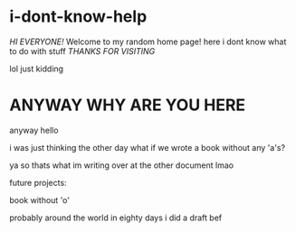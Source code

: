 # i-dont-know-help

_HI EVERYONE!_
Welcome to my random home page!
here i dont know what to do with stuff
*THANKS FOR VISITING*

lol just kidding

# ANYWAY WHY ARE YOU HERE

anyway hello

i was just thinking the other day what if we wrote a book without any 'a's?

ya so thats what im writing over at the other document lmao

future projects:

book without 'o'

probably around the world in eighty days i did a draft bef

